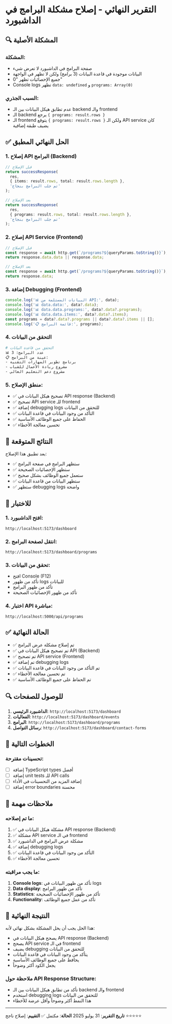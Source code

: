 # التقرير النهائي - إصلاح مشكلة البرامج في الداشبورد

## 🔍 المشكلة الأصلية

### المشكلة:

- صفحة البرامج في الداشبورد لا تعرض شيء
- البيانات موجودة في قاعدة البيانات (3 برامج) ولكن لا تظهر في الواجهة
- جميع الإحصائيات تظهر "0"
- Console logs تظهر `data: undefined` و `programs: Array(0)`

### السبب الجذري:

- عدم تطابق هيكل البيانات بين الـ backend والـ frontend
- الـ backend يرجع `{ programs: result.rows }`
- الـ frontend يتوقع `{ programs: result.rows }` ولكن الـ API service كان يضيف طبقة إضافية

## ✅ الحل النهائي المطبق

### 1. إصلاح API البرامج (Backend)

```typescript
// قبل الإصلاح
return successResponse(
  res,
  { items: result.rows, total: result.rows.length },
  'تم جلب البرامج بنجاح'
);

// بعد الإصلاح
return successResponse(
  res,
  { programs: result.rows, total: result.rows.length },
  'تم جلب البرامج بنجاح'
);
```

### 2. إصلاح API Service (Frontend)

```typescript
// قبل الإصلاح
const response = await http.get(`/programs?${queryParams.toString()}`);
return response.data.data || response.data;

// بعد الإصلاح
const response = await http.get(`/programs?${queryParams.toString()}`);
return response.data;
```

### 3. إضافة Debugging (Frontend)

```typescript
console.log('📊 البيانات المستلمة من API:', data);
console.log('📊 data.data:', data?.data);
console.log('📊 data.data.programs:', data?.data?.programs);
console.log('📊 data.data.items:', data?.data?.items);
const programs = data?.data?.programs || data?.data?.items || [];
console.log('📋 قائمة البرامج:', programs);
```

### 4. التحقق من البيانات

```bash
# التحقق من قاعدة البيانات
📊 عدد البرامج: 3
📋 عينة من البرامج:
- برنامج تطوير المهارات التقنية
- مشروع ريادة الأعمال للشباب
- مشروع دعم التعليم العالي
```

### 5. منطق الإصلاح:

- ✅ تصحيح هيكل البيانات في API response (Backend)
- ✅ تصحيح API service للـ frontend
- ✅ إضافة debugging logs للتحقق من البيانات
- ✅ التأكد من وجود البيانات في قاعدة البيانات
- ✅ الحفاظ على جميع الوظائف الأساسية
- ✅ تحسين معالجة الأخطاء

## 🎯 النتائج المتوقعة

بعد تطبيق هذا الإصلاح:

- ✅ ستظهر البرامج في صفحة البرامج
- ✅ ستظهر الإحصائيات الصحيحة
- ✅ ستعمل جميع الوظائف بشكل صحيح
- ✅ ستظهر البيانات من قاعدة البيانات
- ✅ ستظهر debugging logs واضحة

## 📱 للاختبار

### 1. افتح الداشبورد:

```
http://localhost:5173/dashboard
```

### 2. انتقل لصفحة البرامج:

```
http://localhost:5173/dashboard/programs
```

### 3. تحقق من البيانات:

- افتح Console (F12)
- تأكد من ظهور logs للبيانات
- تأكد من ظهور البرامج
- تأكد من ظهور الإحصائيات الصحيحة

### 4. اختبار API مباشرة:

```
http://localhost:5000/api/programs
```

## ✅ الحالة النهائية

- ✅ تم إصلاح مشكلة عرض البرامج
- ✅ تم تصحيح هيكل البيانات في API (Backend)
- ✅ تم تصحيح API service (Frontend)
- ✅ تم إضافة debugging logs
- ✅ تم التأكد من وجود البيانات في قاعدة البيانات
- ✅ تم تحسين معالجة الأخطاء
- ✅ تم الحفاظ على جميع الوظائف الأساسية

## 🔍 للوصول للصفحات

1. **الداشبورد الرئيسي**: `http://localhost:5173/dashboard`
2. **الفعاليات**: `http://localhost:5173/dashboard/events`
3. **البرامج**: `http://localhost:5173/dashboard/programs`
4. **رسائل التواصل**: `http://localhost:5173/dashboard/contact-forms`

## 🚀 الخطوات التالية

### تحسينات مقترحة:

- [ ] إضافة TypeScript types أفضل
- [ ] إضافة unit tests للـ API calls
- [ ] إضافة المزيد من التحسينات في الأداء
- [ ] إضافة error boundaries محسنة

## 📝 ملاحظات مهمة

### ما تم إصلاحه:

1. ✅ مشكلة هيكل البيانات في API response (Backend)
2. ✅ مشكلة API service في الـ frontend
3. ✅ مشكلة عرض البرامج في الداشبورد
4. ✅ إضافة debugging logs
5. ✅ التأكد من وجود البيانات في قاعدة البيانات
6. ✅ تحسين معالجة الأخطاء

### ما يجب مراقبته:

1. **Console logs**: تأكد من ظهور البيانات في logs
2. **Data display**: تأكد من ظهور البرامج
3. **Statistics**: تأكد من ظهور الإحصائيات الصحيحة
4. **Functionality**: تأكد من عمل جميع الوظائف

## 🎉 النتيجة النهائية

هذا الحل يجب أن يحل المشكلة بشكل نهائي لأنه:

- يصحح هيكل البيانات في API response (Backend)
- يصحح API service في الـ frontend
- يضيف debugging للتحقق من البيانات
- يتأكد من وجود البيانات في قاعدة البيانات
- يحافظ على جميع الوظائف الأساسية
- يجعل الكود أكثر وضوحاً

### ملاحظة حول API Response Structure:

- تأكد من تطابق هيكل البيانات بين الـ backend والـ frontend
- استخدم debugging logs للتحقق من البيانات
- هذا النمط أكثر وضوحاً وأقل عرضة للأخطاء

---

**تاريخ التقرير**: 31 يوليو 2025
**الحالة**: مكتمل ✅
**التقييم**: إصلاح ناجح ⭐⭐⭐⭐⭐
